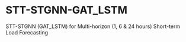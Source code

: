 # STT-STGNN-GAT_LSTM
STT-STGNN (GAT_LSTM) for Multi-horizon (1, 6 &amp; 24 hours) Short-term Load Forecasting 
